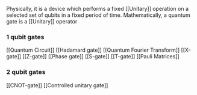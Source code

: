 Physically, it is a device which performs a fixed [[Unitary]] operation 
on a selected set of qubits in a fixed period of time.
Mathematically, a quantum gate is a [[Unitary]] operator

### 1 qubit gates
[[Quantum Circuit]]
[[Hadamard gate]]
[[Quantum Fourier Transform]]
[[X-gate]]
[[Z-gate]]
[[Phase gate]]
[[S-gate]]
[[T-gate]]
[[Pauli Matrices]]

### 2 qubit gates
[[CNOT-gate]]
[[Controlled unitary gate]]